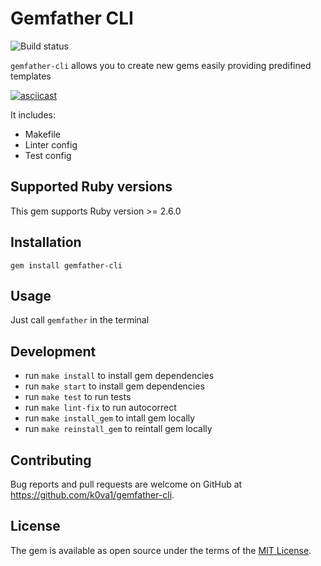 # Gemfather CLI

![Build status](https://github.com/k0va1/gemfather-cli/actions/workflows/main.yml/badge.svg)

`gemfather-cli` allows you to create new gems easily providing predifined templates

[![asciicast](https://asciinema.org/a/598640.svg)](https://asciinema.org/a/598640)

It includes:
* Makefile
* Linter config
* Test config

## Supported Ruby versions

This gem supports Ruby version >= 2.6.0

## Installation

`gem install gemfather-cli`

## Usage

Just call `gemfather` in the terminal

## Development

* run `make install` to install gem dependencies
* run `make start` to install gem dependencies
* run `make test` to run tests
* run `make lint-fix` to run autocorrect
* run `make install_gem` to intall gem locally
* run `make reinstall_gem` to reintall gem locally

## Contributing

Bug reports and pull requests are welcome on GitHub at https://github.com/k0va1/gemfather-cli.

## License

The gem is available as open source under the terms of the [MIT License](https://opensource.org/licenses/MIT).
